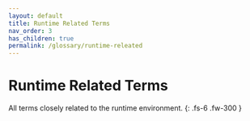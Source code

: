 ```yaml
---
layout: default
title: Runtime Related Terms
nav_order: 3
has_children: true
permalink: /glossary/runtime-releated
---
```


# Runtime Related Terms

All terms closely related to the runtime environment.
{: .fs-6 .fw-300 }
